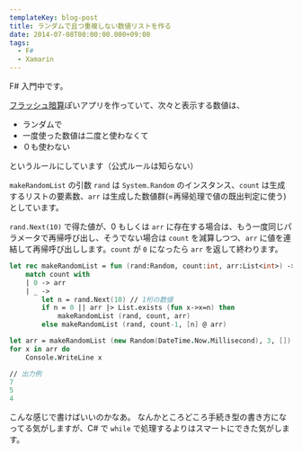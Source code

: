```yaml
---
templateKey: blog-post
title: ランダムで且つ重複しない数値リストを作る
date: 2014-07-08T00:00:00.000+09:00
tags:
  - F#
  - Xamarin
---
```

F# 入門中です。
<!--more-->

[フラッシュ暗算](http://www.shuzan.jp/kentei/flash/)ぽいアプリを作っていて、次々と表示する数値は、

* ランダムで
* 一度使った数値は二度と使わなくて
* ０も使わない

というルールにしています（公式ルールは知らない）

``makeRandomList`` の引数 ``rand`` は ``System.Random`` のインスタンス、``count`` は生成するリストの要素数、``arr`` は生成した数値群(=再帰処理で値の既出判定に使う)としています。

``rand.Next(10)`` で得た値が、0 もしくは ``arr`` に存在する場合は、もう一度同じパラメータで再帰呼び出し、そうでない場合は ``count`` を減算しつつ、``arr`` に値を連結して再帰呼び出しします。``count`` が ``0`` になったら ``arr`` を返して終わります。

```fsharp
let rec makeRandomList = fun (rand:Random, count:int, arr:List<int>) ->
    match count with
    | 0 -> arr
    | _ -> 
        let n = rand.Next(10) // 1桁の数値
        if n = 0 || arr |> List.exists (fun x->x=n) then 
            makeRandomList (rand, count, arr) 
        else makeRandomList (rand, count-1, [n] @ arr)

let arr = makeRandomList (new Random(DateTime.Now.Millisecond), 3, [])
for x in arr do
    Console.WriteLine x

// 出力例
7
5
4
```

こんな感じで書けばいいのかなあ。
なんかところどころ手続き型の書き方になってる気がしますが、C# で ``while`` で処理するよりはスマートにできた気がします。
